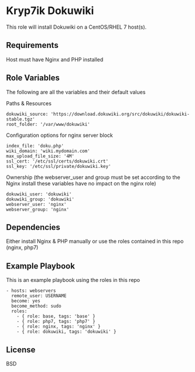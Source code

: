 Kryp7ik Dokuwiki
=========

This role will install Dokuwiki on a CentOS/RHEL 7 host(s).

Requirements
------------

Host must have Nginx and PHP installed

Role Variables
--------------
The following are all the variables and their default values

Paths & Resources
```
dokuwiki_source: 'https://download.dokuwiki.org/src/dokuwiki/dokuwiki-stable.tgz'
root_folder: '/var/www/dokuwiki'
```

Configuration options for nginx server block
```
index_file: 'doku.php'
wiki_domain: 'wiki.mydomain.com'
max_upload_file_size: '4M'
ssl_cert: '/etc/ssl/certs/dokuwiki.crt'
ssl_key: '/etc/ssl/private/dokuwiki.key'
```
Ownership (the webserver_user and group must be set according to the Nginx install these variables have no impact on the nginx role)
```
dokuwiki_user: 'dokuwiki'
dokuwiki_group: 'dokuwiki'
webserver_user: 'nginx'
webserver_group: 'nginx'
```

Dependencies
------------

Either install Nginx & PHP manually or use the roles contained in this repo (nginx, php7)

Example Playbook
----------------

This is an example playbook using the roles in this repo


    - hosts: webservers
      remote_user: USERNAME
      become: yes
      become_method: sudo
      roles:
        - { role: base, tags: 'base' }
        - { role: php7, tags: 'php7' }
        - { role: nginx, tags: 'nginx' }
        - { role: dokuwiki, tags: 'dokuwiki' }

License
-------

BSD


